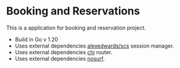 # Booking and Reservations

This is a application for booking and reservation project.

- Build in Go v 1.20
- Uses external dependencies [alexedwards/scs](https://github.com/alexedwards/scs/v2) session manager.
- Uses external dependencies [chi](https://github.com/go-chi/chi/v5) router.
- Uses external dependencies [nosurf](https://github.com/justinas/nosurf).